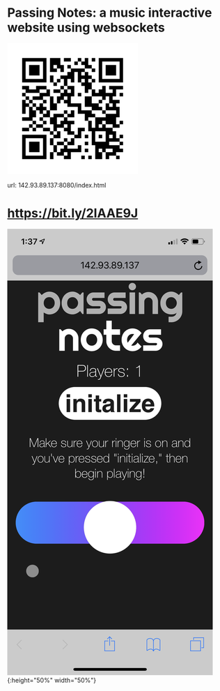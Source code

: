 # Passing Notes: a music interactive website using websockets

![Alt text](img/frame.png "Title")

url:  142.93.89.137:8080/index.html 

# https://bit.ly/2IAAE9J

![Alt text](img/screenshot.PNG "Title"){:height="50%" width="50%"}
